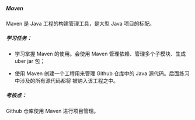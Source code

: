 ##### Maven

Maven 是 Java 工程的构建管理工具，是大型 Java 项目的标配。

##### 学习任务：

- 学习掌握 Maven 的使用。会使用 Maven 管理依赖、管理多个子模块、生成 uber jar 包；

- 使用 Maven 创建一个工程用来管理 Github 仓库中的 Java 源代码。后面练习中涉及的所有源代码都将 被纳入该工程之中。

##### 考核点：

Github 仓库使用 Maven 进行项目管理。


